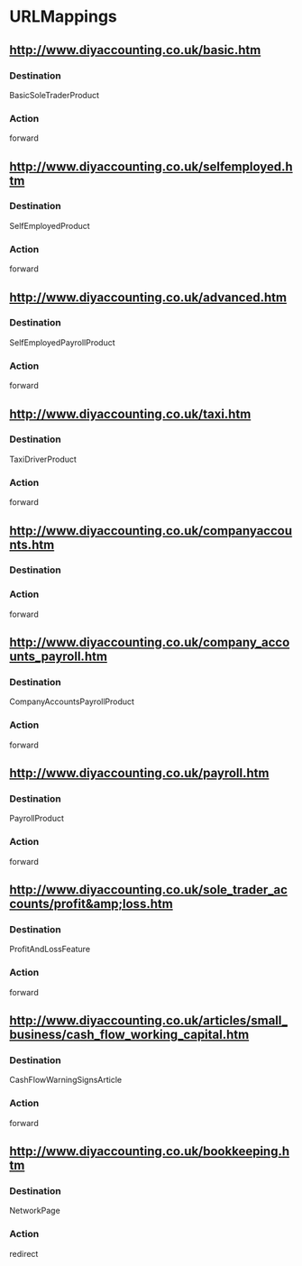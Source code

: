URLMappings
===========

http://www.diyaccounting.co.uk/basic.htm
----------------------------------------

### Destination
BasicSoleTraderProduct

### Action
forward

http://www.diyaccounting.co.uk/selfemployed.htm
-----------------------------------------------

### Destination
SelfEmployedProduct

### Action
forward

http://www.diyaccounting.co.uk/advanced.htm
-------------------------------------------

### Destination
SelfEmployedPayrollProduct

### Action
forward

http://www.diyaccounting.co.uk/taxi.htm
---------------------------------------

### Destination
TaxiDriverProduct

### Action
forward

http://www.diyaccounting.co.uk/companyaccounts.htm
--------------------------------------------------

### Destination


### Action
forward

http://www.diyaccounting.co.uk/company_accounts_payroll.htm
-----------------------------------------------------------

### Destination
CompanyAccountsPayrollProduct

### Action
forward

http://www.diyaccounting.co.uk/payroll.htm
------------------------------------------

### Destination
PayrollProduct

### Action
forward

http://www.diyaccounting.co.uk/sole_trader_accounts/profit&amp;loss.htm
-----------------------------------------------------------------------

### Destination
ProfitAndLossFeature

### Action
forward

http://www.diyaccounting.co.uk/articles/small_business/cash_flow_working_capital.htm
------------------------------------------------------------------------------------

### Destination
CashFlowWarningSignsArticle

### Action
forward

http://www.diyaccounting.co.uk/bookkeeping.htm
----------------------------------------------

### Destination
NetworkPage

### Action
redirect

